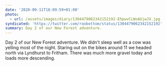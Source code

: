```yaml
---
date: '2020-09-11T18:09:59+01:00'
photo:
  - url: /assets/images/diary/1304479062342152192-EhpwvCLWoAUjwJX.jpg
syndicated: 'https://twitter.com/roobottom/status/1304479062342152192'
summary: Day 2 of our New Forest adventure.
---
```

Day 2 of our New Forest adventure. We didn’t sleep well as a cow was yelling most of the night. Staring out on the bikes around 11 we headed north via Lyndhurst to Fritham. There was much more gravel today and loads more descending. 
